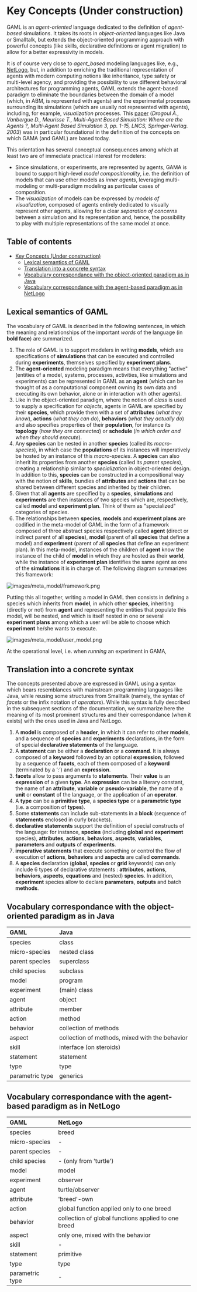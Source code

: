 
# Key Concepts (Under construction)

GAML is an _agent-oriented_ language dedicated to the definition of _agent-based_ simulations. It takes its roots in _object-oriented_ languages like Java or Smalltalk, but extends the object-oriented programming approach with powerful concepts (like skills, declarative definitions or agent migration) to allow for a better expressivity in models.

It is of course very close to _agent\_based_ modeling languages like, e.g., [NetLogo](http://ccl.northwestern.edu/netlogo/), but, in addition to enriching the traditional representation of agents with modern computing notions like inheritance, type safety or multi-level agency, and providing the possibility to use different behavioral architectures for programming agents, GAML extends the agent-based paradigm to eliminate the boundaries between the domain of a model (which, in ABM, is represented with agents) and the experimental processes surrounding its simulations (which are usually not represented with agents), including, for example, _visualization_ processes. This [paper](http://citeseerx.ist.psu.edu/viewdoc/download?doi=10.1.1.104.7241&rep=rep1&type=pdf) (_Drogoul A., Vanbergue D., Meurisse T., Multi-Agent Based Simulation: Where are the Agents ?, Multi-Agent Based Simulation 3, pp. 1-15, LNCS, Springer-Verlag. 2003_) was in particular foundational in the definition of the concepts on which GAMA (and GAML) are based today.

This orientation has several conceptual consequences among which at least two are of immediate practical interest for modelers:
* Since simulations, or experiments, are represented by agents, GAMA is bound to support high-level _model compositionality_, i.e. the definition of models that can use other models as _inner agents_, leveraging multi-modeling or multi-paradigm modeling as particular cases of composition.
* The _visualization_ of models can be expressed by _models of visualization_, composed of agents entirely dedicated to visually represent other agents, allowing for a clear _separation of concerns_ between a simulation and its representation and, hence, the possibility to play with multiple representations of the same model at once.


## Table of contents 

* [Key Concepts (Under construction)](#key-concepts-under-construction)
	* [Lexical semantics of GAML](#lexical-semantics-of-gaml)
	* [Translation into a concrete syntax](#translation-into-a-concrete-syntax)
	* [Vocabulary correspondance with the object-oriented paradigm as in Java](#vocabulary-correspondance-with-the-object-oriented-paradigm-as-in-java)
	* [Vocabulary correspondance with the agent-based paradigm as in NetLogo](#vocabulary-correspondance-with-the-agent-based-paradigm-as-in-netlogo)



## Lexical semantics of GAML
The vocabulary of GAML is described in the following sentences, in which the meaning and relationships of the important _words_ of the language (in **bold face**) are summarized.

1. The role of GAML is to support modelers in writing **models**, which are specifications of **simulations** that can be executed and controlled during **experiments**, themselves specified by **experiment plans**.
1. The **agent-oriented** modeling paradigm means that everything "active" (entities of a model, systems, processes, activities, like simulations and experiments) can be represented in GAML as an **agent** (which can be thought of as a computational component owning its own data and executing its own behavior, alone or in interaction with other agents).
1. Like in the object-oriented paradigm, where the notion of _class_ is used to supply a specification for _objects_, agents in GAML are specified by their **species**, which provide them with a set of **attributes** (_what they know_), **actions** (_what they can do_), **behaviors** (_what they actually do_) and also specifies properties of their **population**, for instance its **topology** (_how they are connected_) or **schedule** (_in which order and when they should execute_).
1. Any **species** can be nested in another **species** (called its _macro-species_), in which case the **populations** of its instances will imperatively be hosted by an instance of this _macro-species_. A **species** can also inherit its properties from another **species** (called its _parent species_), creating a relationship similar to _specialization_ in object-oriented design. In addition to this, **species** can be constructed in a compositional way with the notion of **skills**, bundles of **attributes** and **actions** that can be shared between different species and inherited by their children.
1. Given that all **agents** are specified by a **species**, **simulations** and **experiments** are then instances of two species which are, respectively, called **model** and **experiment plan**. Think of them as "specialized" categories of species.
1. The relationships between **species**, **models** and **experiment plans** are codified in the meta-model of GAML in the form of a framework composed of three abstract species respectively called **agent** (direct or indirect parent of all **species**), **model** (parent of all **species** that define a model) and **experiment** (parent of all **species** that define an experiment plan). In this meta-model, instances of the children of **agent** know the instance of the child of **model** in which they are hosted as their **world**, while the instance of **experiment plan** identifies the same agent as one of the **simulations** it is in charge of. The following diagram summarizes this framework:

![images/meta_model/framework.png](images/meta_model/framework.png)

Putting this all together, writing a model in GAML then consists in defining a species which inherits from **model**, in which other **species**, inheriting (directly or not) from **agent** and representing the entities that populate this model, will be nested, and which is itself nested in one or several **experiment plans** among which a user will be able to choose which **experiment** he/she wants to execute.

![images/meta_model/user_model.png](images/meta_model/user_model.png)

At the operational level, i.e. when _running_ an experiment in GAMA,

## Translation into a concrete syntax
The concepts presented above are expressed in GAML using a syntax which bears resemblances with mainstream programming languages like Java, while reusing some structures from Smalltalk (namely, the syntax of _facets_ or the infix notation of _operators_). While this syntax is fully described in the subsequent sections of the documentation, we summarize here the meaning of its most prominent structures and their correspondance (when it exists) with the ones used in Java and NetLogo.

1. A **model** is composed of a **header**, in which it can refer to other **models**, and a sequence of **species** and **experiments** declarations, in the form of special **declarative statements** of the language.
1. A **statement** can be either a **declaration** or a **command**. It is always composed of a **keyword** followed by an optional **expression**, followed by a sequence of **facets**, each of them composed of a **keyword** (terminated by a ‘:’) and an **expression**.
1. **facets** allow to pass arguments to **statements**. Their **value** is an **expression** of a given **type**. An **expression** can be a literary constant, the name of an **attribute**, **variable** or **pseudo-variable**, the name of a **unit** or **constant** of the language, or the application of an **operator**.
1. A **type** can be a **primitive type**, a **species type** or a **parametric type** (i.e. a composition of **types**).
1. Some **statements** can include sub-statements in a **block** (sequence of **statements** enclosed in curly brackets).
1. **declarative statements** support the definition of special constructs of the language: for instance, **species** (including **global** and **experiment** species), **attributes**, **actions**, **behaviors**, **aspects**, **variables**, **parameters** and **outputs** of **experiments**.
1. **imperative statements** that execute something or control the flow of execution of **actions**, **behaviors** and **aspects** are called **commands**.
1. A **species** declaration (**global**, **species** or **grid** keywords) can only include 6 types of declarative statements : **attributes**, **actions**, **behaviors**, **aspects**, **equations** and (nested) **species**. In addition, **experiment** species allow to declare **parameters**, **outputs** and batch **methods**.



## Vocabulary correspondance with the object-oriented paradigm as in Java
| GAML | Java |
|:--|:--|
| species | class |
| micro-species | nested class |
| parent species | superclass |
| child species | subclass |
| model | program |
| experiment | (main) class |
| agent | object |
| attribute | member |
| action | method |
| behavior | collection of methods |
| aspect | collection of methods, mixed with the behavior |
| skill | interface (on steroids) |
| statement | statement |
| type | type |
| parametric type | generics |





## Vocabulary correspondance with the agent-based paradigm as in NetLogo
| GAML | NetLogo |
|:--|:--|
| species | breed   |
| micro-species | -       |
| parent species | -       |
| child species | - (only from 'turtle') |
| model | model   |
| experiment | observer |
| agent | turtle/observer |
| attribute | 'breed'-own |
| action | global function applied only to one breed |
| behavior | collection of global functions applied to one breed |
| aspect | only one, mixed with the behavior |
| skill | -       |
| statement | primitive |
| type | type    |
| parametric type | -       |
